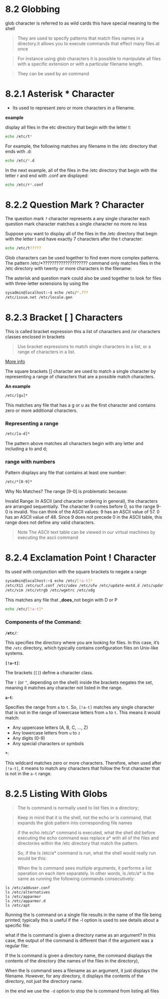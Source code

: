 # 8.2 Globbing

glob character is referred to as wild cards 
this have special meaning to the shell 

> They are used to specify patterns that match files names in a directory.it allows you to execute commands that effect many files at once 

> For instance using glob characters it is possible to manipulate all files with a specific extension or with a particular filename length.

> They can be used by an command

# 8.2.1 Asterisk * Character

* Its used to represent zero or more characters in a filename.

**example**

display all files in the etc directory that begin with the letter t:

```bash
echo /etc/t*
```
For example, the following matches any filename in the /etc directory that ends with .d:

```bash
echo /etc/*.d
```

In the next example, all of the files in the /etc directory that begin with the letter r and end with .conf are displayed:

```bash
echo /etc/r*.conf
```

# 8.2.2 Question Mark ? Character

The question mark `?` character represents a any single character 
each question mark character matches a single character no more no less 

Suppose you want to display all of the files in the /etc directory that begin with the letter t and have exactly 7 characters after the t character:

```bash
echo /etc/t?????
```

Glob characters can be used together to find even more complex patterns. The pattern /etc/*???????????????????? command only matches files in the /etc directory with twenty or more characters in the filename:

The asterisk and question mark could also be used together to look for files with three-letter extensions by using the

```bash
sysadmin@localhost:~$ echo /etc/*.???                
/etc/issue.net /etc/locale.gen
```


# 8.2.3 Bracket [ ] Characters

This is called bracket expression this a list of characters and /or characters classes enclosed in brackets  

>Use bracket expressions to match single characters in a list, or a range of characters in a list.

[More info](https://docs.trendmicro.com/en-us/documentation/article/trend-micro-email-security-online-help-bracket-expression-a#:~:text=Bracket%20expressions%20are%20a%20list,of%20characters%20in%20a%20list.)

The square brackets [] character are used to match a single character by representing a range of characters that are a possible match characters.

**An example**

```bash
/etc/[gu]*
```

This matches any file that has a g or u as the first character and contains zero or more additional characters.

### Representing a range 

```bash
/etc/[a-d]*
```

The pattern above matches all characters begin with any letter and including  a to and d;


### range with numbers

Pattern displays any file that contains at least one number:

```bash
/etc/*[0-9]*
```

 Why No Matches?
The range [9-0] is problematic because:

Invalid Range: In ASCII (and character ordering in general), the characters are arranged sequentially. The character 9 comes before 0, so the range 9-0 is invalid. You can think of the ASCII values:
9 has an ASCII value of 57.
0 has an ASCII value of 48.
Since 9 does not precede 0 in the ASCII table, this range does not define any valid characters.

>Note
>The ASCII text table can be viewed in our virtual machines by executing the ascii command


# 8.2.4 Exclamation Point ! Character

Its used with conjunction with the square brackets to negate a range 

```bash
sysadmin@localhost:~$ echo /etc/[!a-t]*
/etc/X11 /etc/ucf.conf /etc/udev /etc/ufw /etc/update-motd.d /etc/updatedb.conf 
/etc/vim /etc/vtrgb /etc/wgetrc /etc/xdg
```

This matches any file that _**does**_not begin  with D or P 

```bash
echo /etc/[!a-t]*
````
### Components of the Command:

**`/etc/`**: 

This specifies the directory where you are looking for files. In this case, it’s the `/etc` directory, which typically contains configuration files on Unix-like systems.  

**`[!a-t]`**: 

The brackets (`[]`) define a character class. 

The `!` (or `^`, depending on the shell) inside the brackets negates the set, meaning it matches any character not listed in the range.  

**`a-t`**: 

Specifies the range from `a` to `t`. So, `[!a-t]` matches any single character that is not in the range of lowercase letters from `a` to `t`. This means it would match:

* Any uppercase letters (A, B, C, ..., Z)
* Any lowercase letters from `u` to `z`
* Any digits (0-9)
* Any special characters or symbols
 
**`*`**: 

This wildcard matches zero or more characters. Therefore, when used after `[!a-t]`, it means to match any characters that follow the first character that is not in the `a-t` range.


# 8.2.5 Listing With Globs

> The ls command is normally used to list files in a directory;

> Keep in mind that it is the shell, not the echo or ls command, that expands the glob pattern into corresponding file names

> if the echo /etc/a* command is executed, what the shell did before executing the echo command was replace a* with all of the files and directories within the /etc directory that match the pattern.

> So, if the ls /etc/a* command is run, what the shell would really run would be this:

> When the ls command sees multiple arguments, it performs a list operation on each item separately. In other words, ls /etc/a* is the same as running the following commands consecutively:

```
ls /etc/adduser.conf  
ls /etc/alternatives  
ls /etc/apparmor  
ls /etc/apparmor.d  
ls /etc/apt

```

Running the ls command on a single file results in the name of the file being printed; typically this is useful if the -l option is used to see details about a specific file:

what if the ls command is given a directory name as an argument? In this case, the output of the command is different than if the argument was a regular file:

If the ls command is given a directory name, the command displays the contents of the directory (the names of the files in the directory),

When the ls command sees a filename as an argument, it just displays the filename. However, for any directory, it displays the contents of the directory, not just the directory name.


in the end we use the `-d` option to stop the ls command from listing all files 


